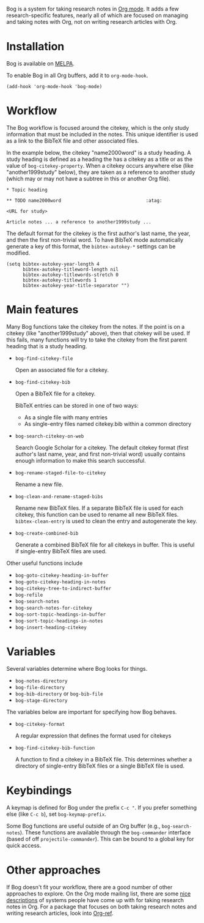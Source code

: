 Bog is a system for taking research notes in [Org mode](http://orgmode.org/). It adds a few
research-specific features, nearly all of which are focused on managing
and taking notes with Org, not on writing research articles with Org.

# Installation

Bog is available on [MELPA](http://melpa.milkbox.net/).

To enable Bog in all Org buffers, add it to `org-mode-hook`.

    (add-hook 'org-mode-hook 'bog-mode)

# Workflow

The Bog workflow is focused around the citekey, which is the only study
information that must be included in the notes. This unique identifier
is used as a link to the BibTeX file and other associated files.

In the example below, the citekey "name2000word" is a study heading. A
study heading is defined as a heading the has a citekey as a title or as
the value of `bog-citekey-property`. When a citekey occurs anywhere else
(like "another1999study" below), they are taken as a reference to
another study (which may or may not have a subtree in this or another
Org file).

    * Topic heading
    
    ** TODO name2000word                               :atag:
    
    <URL for study>
    
    Article notes ... a reference to another1999study ...

The default format for the citekey is the first author's last name, the
year, and then the first non-trivial word. To have BibTeX mode
automatically generate a key of this format, the `bibtex-autokey-*`
settings can be modified.

    (setq bibtex-autokey-year-length 4
          bibtex-autokey-titleword-length nil
          bibtex-autokey-titlewords-stretch 0
          bibtex-autokey-titlewords 1
          bibtex-autokey-year-title-separator "")

# Main features

Many Bog functions take the citekey from the notes. If the point is on a
citekey (like "another1999study" above), then that citekey will be used.
If this fails, many functions will try to take the citekey from the
first parent heading that is a study heading.

-   `bog-find-citekey-file`
    
    Open an associated file for a citekey.

-   `bog-find-citekey-bib`
    
    Open a BibTeX file for a citekey.
    
    BibTeX entries can be stored in one of two ways:
    
    -   As a single file with many entries
    -   As single-entry files named citekey.bib within a common directory

-   `bog-search-citekey-on-web`
    
    Search Google Scholar for a citekey. The default citekey format (first
    author's last name, year, and first non-trivial word) usually contains
    enough information to make this search successful.

-   `bog-rename-staged-file-to-citekey`
    
    Rename a new file.

-   `bog-clean-and-rename-staged-bibs`
    
    Rename new BibTeX files. If a separate BibTeX file is used for each
    citekey, this function can be used to rename all new BibTeX files.
    `bibtex-clean-entry` is used to clean the entry and autogenerate the
    key.

-   `bog-create-combined-bib`
    
    Generate a combined BibTeX file for all citekeys in buffer. This is
    useful if single-entry BibTeX files are used.

Other useful functions include

-   `bog-goto-citekey-heading-in-buffer`
-   `bog-goto-citekey-heading-in-notes`
-   `bog-citekey-tree-to-indirect-buffer`
-   `bog-refile`
-   `bog-search-notes`
-   `bog-search-notes-for-citekey`
-   `bog-sort-topic-headings-in-buffer`
-   `bog-sort-topic-headings-in-notes`
-   `bog-insert-heading-citekey`

# Variables

Several variables determine where Bog looks for things.

-   `bog-notes-directory`
-   `bog-file-directory`
-   `bog-bib-directory` or `bog-bib-file`
-   `bog-stage-directory`

The variables below are important for specifying how Bog behaves.

-   `bog-citekey-format`
    
    A regular expression that defines the format used for citekeys

-   `bog-find-citekey-bib-function`
    
    A function to find a citekey in a BibTeX file. This determines whether
    a directory of single-entry BibTeX files or a single BibTeX file is
    used.

# Keybindings

A keymap is defined for Bog under the prefix `C-c "​`. If you prefer
something else (like `C-c b`), set `bog-keymap-prefix`.

Some Bog functions are useful outside of an Org buffer (e.g.,
`bog-search-notes`). These functions are available through the
`bog-commander` interface (based of off `projectile-commander`). This
can be bound to a global key for quick access.

# Other approaches

If Bog doesn't fit your workflow, there are a good number of other
approaches to explore. On the Org mode mailing list, there are some [nice](http://thread.gmane.org/gmane.emacs.orgmode/78983)
[descriptions](http://thread.gmane.org/gmane.emacs.orgmode/14756) of systems people have come up with for taking research
notes in Org. For a package that focuses on both taking research notes
and writing research articles, look into [Org-ref](https://github.com/jkitchin/jmax/blob/master/org/org-ref.org).